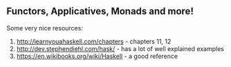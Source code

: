Functors, Applicatives, Monads and more!
----------------------------------------

Some very nice resources:
1. http://learnyouahaskell.com/chapters - chapters 11, 12
1. http://dev.stephendiehl.com/hask/ - has a lot of well explained examples
1. https://en.wikibooks.org/wiki/Haskell - a good reference
